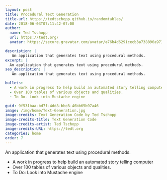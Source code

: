 ```yaml
---
layout: post
title: Procedural Text Generation
title-url: https://tedtschopp.github.io/randomtables/
date: 2018-06-03T07:11:42-07:00
author:
  name: Ted Tschopp
  url: https://tedt.org/
  avatar: https://secure.gravatar.com/avatar/a76b4d6291cecb3a738896a971bfb903?s=512&d=mp&r=g

description: |
   An application that generates text using procedural methods. 
excerpt: |
  An application that generates text using procedural methods.
seo_description: |
   An application that generates text using procedural methods.

bullets:
  - A work in progress to help build an automated story telling computer
  - Over 100 tables of various objects and qualities. 
  - To Do- Look into Mustache engine

guid: 9f531baa-bd7f-4dd8-bbe8-46bb65b97a46
image: /img/home/Text-Generation.jpg
image-credits: Text Generation Code by Ted Tschopp
image-credits-title: Text Generation Code
image-credits-artist: Ted Tschopp
image-credits-URL: https://tedt.org
categories: home
order: 7
---
```


An application that generates text using procedural methods.
* A work in progress to help build an automated story telling computer
* Over 100 tables of various objects and qualities. 
* To Do: Look into Mustache engine